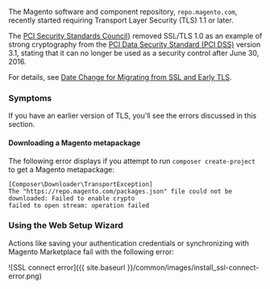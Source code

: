 The Magento software and component repository, `repo.magento.com`, recently started requiring Transport Layer Security (TLS) 1.1 or later.

The [PCI Security Standards Council](https://en.wikipedia.org/wiki/Payment_Card_Industry_Security_Standards_Council)} removed SSL/TLS 1.0 as an example of strong cryptography from the [PCI Data Security Standard (PCI DSS)](https://www.pcisecuritystandards.org/pci_security) version 3.1, stating that it can no longer be used as a security control after June 30, 2016.  

For details, see [Date Change for Migrating from SSL and Early TLS](http://blog.pcisecuritystandards.org/migrating-from-ssl-and-early-tls). 

### Symptoms

If you have an earlier version of TLS, you'll see the errors discussed in this section.

#### Downloading a Magento metapackage

The following error displays if you attempt to run `composer create-project` to get a Magento metapackage:

	[Composer\Downloader\TransportException]                                           
	The "https://repo.magento.com/packages.json" file could not be downloaded: Failed to enable crypto                                                                  
	failed to open stream: operation failed  

### Using the Web Setup Wizard

Actions like saving your authentication credentials or synchronizing with Magento Marketplace fail with the following error:

![SSL connect error]({{ site.baseurl }}/common/images/install_ssl-connect-error.png)
